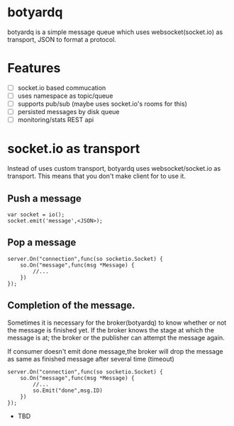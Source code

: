 # botyardq

botyardq is a simple message queue which uses websocket(socket.io) as transport, JSON to format a protocol. 


# Features

- [ ] socket.io based commucation
- [ ] uses namespace as topic/queue
- [ ] supports pub/sub (maybe uses socket.io's rooms for this)
- [ ] persisted messages by disk queue 
- [ ] monitoring/stats REST api

# socket.io as transport

Instead of uses custom transport, botyardq uses websocket/socket.io as transport. This means that you don't make client for to use it. 

## Push a message

```
var socket = io();
socket.emit('message',<JSON>);
```

## Pop a message

```
server.On("connection",func(so socketio.Socket) {
    so.On("message",func(msg *Message) {
        //...
    })
});
```

## Completion of the message.

 Sometimes it is necessary for the broker(botyardq) to know whether or not the message is finished yet. If the broker knows the stage at which the message is at; the broker or the publisher can attempt the message again.

If consumer doesn't emit done message,the broker will drop the message  as same as finished message after several time (timeout)

```
server.On("connection",func(so socketio.Socket) {
    so.On("message",func(msg *Message) {
        //...
        so.Emit("done",msg.ID)
    })
});
```

- TBD


